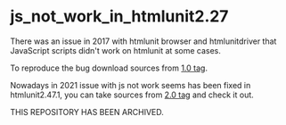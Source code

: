 # js_not_work_in_htmlunit2.27
There was an issue in 2017 with htmlunit browser and htmlunitdriver that JavaScript scripts didn't work on htmlunit at some cases.

To reproduce the bug download sources from [1.0 tag](https://github.com/aleksandr-kotlyar/js_not_work_in_htmlunit2.27/releases/tag/1.0).

Nowadays in 2021 issue with js not work seems has been fixed in htmlunit2.47.1, you can take sources from [2.0 tag](https://github.com/aleksandr-kotlyar/js_not_work_in_htmlunit2.27/releases/tag/2.0) and check it out.

THIS REPOSITORY HAS BEEN ARCHIVED.
